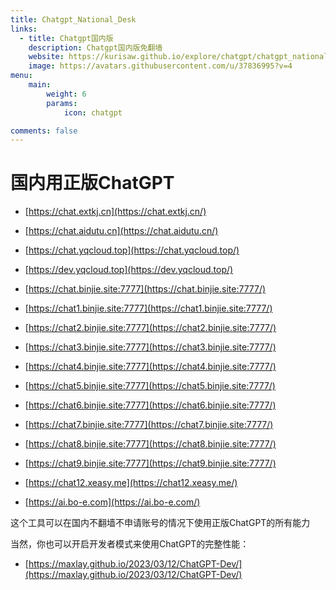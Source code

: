 ```yaml
---
title: Chatgpt_National_Desk
links:
  - title: Chatgpt国内版
    description: Chatgpt国内版免翻墙
    website: https://kurisaw.github.io/explore/chatgpt/chatgpt_national_desk
    image: https://avatars.githubusercontent.com/u/37836995?v=4
menu:
    main: 
        weight: 6
        params:
            icon: chatgpt

comments: false
---
```


# 国内用正版ChatGPT

* [https://chat.extkj.cn](https://chat.extkj.cn/)
* [https://chat.aidutu.cn](https://chat.aidutu.cn/)
* [https://chat.yqcloud.top](https://chat.yqcloud.top/)

* [https://dev.yqcloud.top](https://dev.yqcloud.top/)

* [https://chat.binjie.site:7777](https://chat.binjie.site:7777/)

* [https://chat1.binjie.site:7777](https://chat1.binjie.site:7777/)

* [https://chat2.binjie.site:7777](https://chat2.binjie.site:7777/)

* [https://chat3.binjie.site:7777](https://chat3.binjie.site:7777/)

* [https://chat4.binjie.site:7777](https://chat4.binjie.site:7777/)

* [https://chat5.binjie.site:7777](https://chat5.binjie.site:7777/)

* [https://chat6.binjie.site:7777](https://chat6.binjie.site:7777/)

* [https://chat7.binjie.site:7777](https://chat7.binjie.site:7777/)

* [https://chat8.binjie.site:7777](https://chat8.binjie.site:7777/)

* [https://chat9.binjie.site:7777](https://chat9.binjie.site:7777/)

* [https://chat12.xeasy.me](https://chat12.xeasy.me/)

* [https://ai.bo-e.com](https://ai.bo-e.com/)

这个工具可以在国内不翻墙不申请账号的情况下使用正版ChatGPT的所有能力

当然，你也可以开启开发者模式来使用ChatGPT的完整性能：

* [https://maxlay.github.io/2023/03/12/ChatGPT-Dev/](https://maxlay.github.io/2023/03/12/ChatGPT-Dev/)
